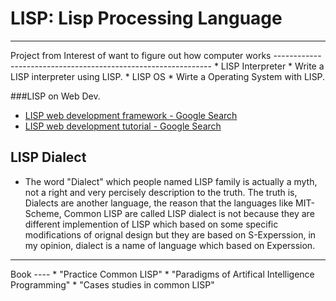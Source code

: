 <html>
<head><title>LISP: List Processing Language</title></head>
<body>

LISP: Lisp Processing Language
===============================


<hr>
Project from Interest of want to figure out how computer works
--------------------------------------------------------------
* LISP Interpreter
  * Write a LISP interpreter using LISP.
* LISP OS
  * Wirte a Operating System with LISP.

###LISP on Web Dev.
* [LISP web development framework - Google Search](https://www.google.com.hk/search?q=lisp+web+development+framework&aq=0&oq=LISP+web+development&aqs=chrome.1.57j0l3j62l2.7459&ie=UTF-8)
* [LISP web development tutorial - Google Search](https://www.google.com.hk/search?q=lisp+web+development+tutorial&aq=0&oq=LISP+web+development+tu&aqs=chrome.1.57j0.6576&ie=UTF-8)




LISP Dialect
------------
* The word "Dialect" which people named LISP family is actually a myth, not a right and very percisely description to the truth. The truth is, Dialects are another language, the reason that the languages like MIT-Scheme, Common LISP are called LISP dialect is not because they are different implemention of LISP which based on some specific modifications of orignal design but they are based on S-Experssion, in my opinion, dialect is a name of language which based on Experssion.




<hr>
Book
----
* "Practice Common LISP"
* "Paradigms of Artifical Intelligence Programming"
* "Cases studies in common LISP"

</body>
</html>
